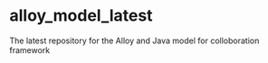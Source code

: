 # alloy_model_latest
The latest repository for the Alloy and Java model for colloboration framework
